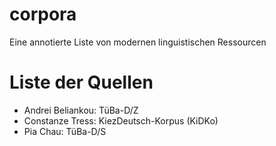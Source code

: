 # corpora
Eine annotierte Liste von modernen linguistischen Ressourcen

# Liste der Quellen
 - Andrei Beliankou: TüBa-D/Z
 - Constanze Tress: KiezDeutsch-Korpus (KiDKo)
 - Pia Chau: TüBa-D/S
